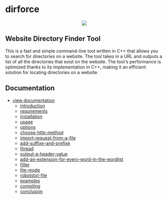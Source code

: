 # **dirforce**
<center>
    
<img src="https://i.postimg.cc/RFpZFjVJ/dirforce.png">
    
</center>

## Website Directory Finder Tool

This is a fast and simple command-line tool written in C++ that allows you to search for directories on a website. The tool takes in a URL and outputs a list of all the directories that exist on the website. The tool's performance is optimized thanks to its implementation in C++, making it an efficient solution for locating directories on a website.

## Documentation
- <a href="https://guendouzaimed.github.io/dirforce/">view documentation</a>
    - [introduction](https://guendouzaimed.github.io/dirforce/#website-directory-finder-tool)
    - [requirements](https://guendouzaimed.github.io/dirforce/#requirements)
    - [installation](https://guendouzaimed.github.io/dirforce/#installation)
    - [usage](https://guendouzaimed.github.io/dirforce/#usage)
    - [options](https://guendouzaimed.github.io/dirforce/#options)
    - [choose-http-method](https://guendouzaimed.github.io/dirforce/#choose-http-method)
    - [import-request-from-a-file](https://guendouzaimed.github.io/dirforce/#import-request-from-a-file)
    - [add-suffixe-and-prefixe](https://guendouzaimed.github.io/dirforce/#add-suffixe-and-prefixe)
    - [thread](https://guendouzaimed.github.io/dirforce/#thread)
    - [output-a-header-value](https://guendouzaimed.github.io/dirforce/#output-a-header-value)
    - [add-an-extension-for-every-word-in-the-wordlist](https://guendouzaimed.github.io/dirforce/#add-an-extension-for-every-word-in-the-wordlist)
    - [filter](https://guendouzaimed.github.io/dirforce/#filter)
    - [lite-mode](https://guendouzaimed.github.io/dirforce/#lite-mode)
    - [robotstxt-file](https://guendouzaimed.github.io/dirforce/#robotstxt-file)
    - [examples](https://guendouzaimed.github.io/dirforce/#examples)
    - [compiling](https://guendouzaimed.github.io/dirforce/#compiling)
    - [conclusion](https://guendouzaimed.github.io/dirforce/#conclusion)

